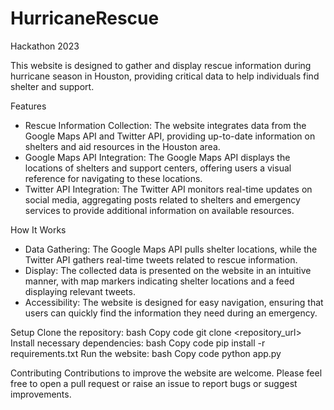 # HurricaneRescue
Hackathon 2023

This website is designed to gather and display rescue information during hurricane season in Houston, providing critical data to help individuals find shelter and support.

Features
- Rescue Information Collection: The website integrates data from the Google Maps API and Twitter API, providing up-to-date information on shelters and aid resources in the Houston area.
- Google Maps API Integration: The Google Maps API displays the locations of shelters and support centers, offering users a visual reference for navigating to these locations.
- Twitter API Integration: The Twitter API monitors real-time updates on social media, aggregating posts related to shelters and emergency services to provide additional information on available resources.

How It Works
- Data Gathering: The Google Maps API pulls shelter locations, while the Twitter API gathers real-time tweets related to rescue information.
- Display: The collected data is presented on the website in an intuitive manner, with map markers indicating shelter locations and a feed displaying relevant tweets.
- Accessibility: The website is designed for easy navigation, ensuring that users can quickly find the information they need during an emergency.

Setup
Clone the repository:
bash
Copy code
git clone <repository_url>
Install necessary dependencies:
bash
Copy code
pip install -r requirements.txt
Run the website:
bash
Copy code
python app.py

Contributing
Contributions to improve the website are welcome. Please feel free to open a pull request or raise an issue to report bugs or suggest improvements.

